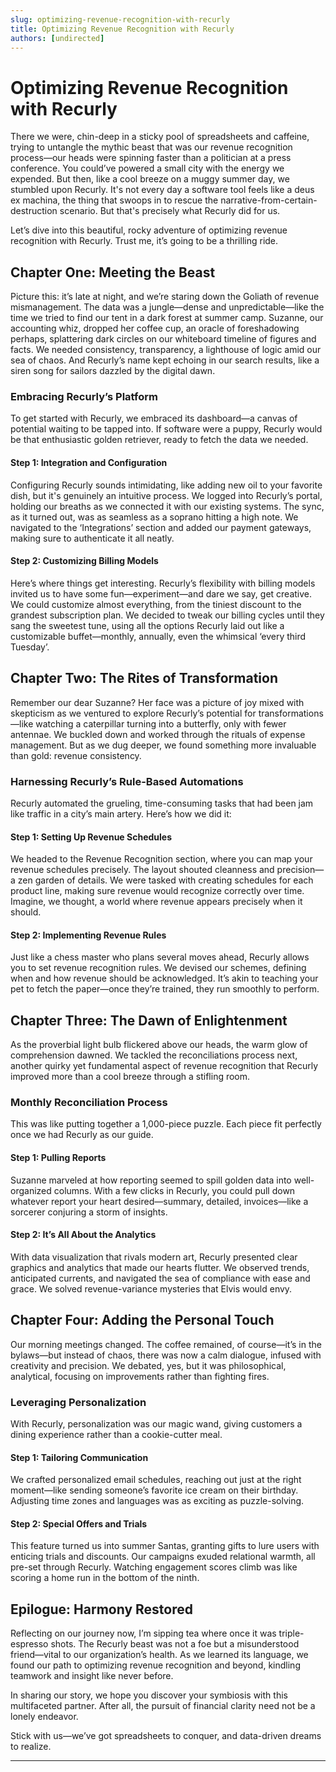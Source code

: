 ```yaml
---
slug: optimizing-revenue-recognition-with-recurly
title: Optimizing Revenue Recognition with Recurly
authors: [undirected]
---
```



# Optimizing Revenue Recognition with Recurly

There we were, chin-deep in a sticky pool of spreadsheets and caffeine, trying to untangle the mythic beast that was our revenue recognition process—our heads were spinning faster than a politician at a press conference. You could’ve powered a small city with the energy we expended. But then, like a cool breeze on a muggy summer day, we stumbled upon Recurly. It's not every day a software tool feels like a deus ex machina, the thing that swoops in to rescue the narrative-from-certain-destruction scenario. But that's precisely what Recurly did for us.

Let’s dive into this beautiful, rocky adventure of optimizing revenue recognition with Recurly. Trust me, it’s going to be a thrilling ride.

## Chapter One: Meeting the Beast

Picture this: it’s late at night, and we’re staring down the Goliath of revenue mismanagement. The data was a jungle—dense and unpredictable—like the time we tried to find our tent in a dark forest at summer camp. Suzanne, our accounting whiz, dropped her coffee cup, an oracle of foreshadowing perhaps, splattering dark circles on our whiteboard timeline of figures and facts. We needed consistency, transparency, a lighthouse of logic amid our sea of chaos. And Recurly’s name kept echoing in our search results, like a siren song for sailors dazzled by the digital dawn.

### Embracing Recurly’s Platform

To get started with Recurly, we embraced its dashboard—a canvas of potential waiting to be tapped into. If software were a puppy, Recurly would be that enthusiastic golden retriever, ready to fetch the data we needed.

#### Step 1: Integration and Configuration

Configuring Recurly sounds intimidating, like adding new oil to your favorite dish, but it's genuinely an intuitive process. We logged into Recurly’s portal, holding our breaths as we connected it with our existing systems. The sync, as it turned out, was as seamless as a soprano hitting a high note. We navigated to the ‘Integrations’ section and added our payment gateways, making sure to authenticate it all neatly.

#### Step 2: Customizing Billing Models

Here’s where things get interesting. Recurly’s flexibility with billing models invited us to have some fun—experiment—and dare we say, get creative. We could customize almost everything, from the tiniest discount to the grandest subscription plan. We decided to tweak our billing cycles until they sang the sweetest tune, using all the options Recurly laid out like a customizable buffet—monthly, annually, even the whimsical ‘every third Tuesday’.

## Chapter Two: The Rites of Transformation

Remember our dear Suzanne? Her face was a picture of joy mixed with skepticism as we ventured to explore Recurly’s potential for transformations—like watching a caterpillar turning into a butterfly, only with fewer antennae. We buckled down and worked through the rituals of expense management. But as we dug deeper, we found something more invaluable than gold: revenue consistency. 

### Harnessing Recurly’s Rule-Based Automations

Recurly automated the grueling, time-consuming tasks that had been jam like traffic in a city’s main artery. Here’s how we did it:

#### Step 1: Setting Up Revenue Schedules

We headed to the Revenue Recognition section, where you can map your revenue schedules precisely. The layout shouted cleanness and precision—a zen garden of details. We were tasked with creating schedules for each product line, making sure revenue would recognize correctly over time. Imagine, we thought, a world where revenue appears precisely when it should.

#### Step 2: Implementing Revenue Rules

Just like a chess master who plans several moves ahead, Recurly allows you to set revenue recognition rules. We devised our schemes, defining when and how revenue should be acknowledged. It’s akin to teaching your pet to fetch the paper—once they’re trained, they run smoothly to perform.

## Chapter Three: The Dawn of Enlightenment

As the proverbial light bulb flickered above our heads, the warm glow of comprehension dawned. We tackled the reconciliations process next, another quirky yet fundamental aspect of revenue recognition that Recurly improved more than a cool breeze through a stifling room.

### Monthly Reconciliation Process

This was like putting together a 1,000-piece puzzle. Each piece fit perfectly once we had Recurly as our guide.

#### Step 1: Pulling Reports

Suzanne marveled at how reporting seemed to spill golden data into well-organized columns. With a few clicks in Recurly, you could pull down whatever report your heart desired—summary, detailed, invoices—like a sorcerer conjuring a storm of insights.

#### Step 2: It’s All About the Analytics

With data visualization that rivals modern art, Recurly presented clear graphics and analytics that made our hearts flutter. We observed trends, anticipated currents, and navigated the sea of compliance with ease and grace. We solved revenue-variance mysteries that Elvis would envy.

## Chapter Four: Adding the Personal Touch

Our morning meetings changed. The coffee remained, of course—it’s in the bylaws—but instead of chaos, there was now a calm dialogue, infused with creativity and precision. We debated, yes, but it was philosophical, analytical, focusing on improvements rather than fighting fires.

### Leveraging Personalization

With Recurly, personalization was our magic wand, giving customers a dining experience rather than a cookie-cutter meal.

#### Step 1: Tailoring Communication

We crafted personalized email schedules, reaching out just at the right moment—like sending someone’s favorite ice cream on their birthday. Adjusting time zones and languages was as exciting as puzzle-solving.

#### Step 2: Special Offers and Trials

This feature turned us into summer Santas, granting gifts to lure users with enticing trials and discounts. Our campaigns exuded relational warmth, all pre-set through Recurly. Watching engagement scores climb was like scoring a home run in the bottom of the ninth.

## Epilogue: Harmony Restored

Reflecting on our journey now, I’m sipping tea where once it was triple-espresso shots. The Recurly beast was not a foe but a misunderstood friend—vital to our organization’s health. As we learned its language, we found our path to optimizing revenue recognition and beyond, kindling teamwork and insight like never before.

In sharing our story, we hope you discover your symbiosis with this multifaceted partner. After all, the pursuit of financial clarity need not be a lonely endeavor.

Stick with us—we’ve got spreadsheets to conquer, and data-driven dreams to realize.

---